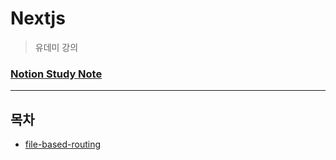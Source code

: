 # Nextjs

> 유데미 강의

### [Notion Study Note](https://leejinyang.notion.site/c97aa81f9b4b4a3e92062f07f842ccf0)

---

## 목차

- [file-based-routing](file-based-routing/README.md)

